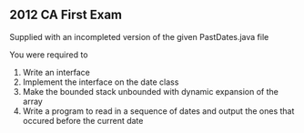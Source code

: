 ## 2012 CA First Exam

Supplied with an incompleted version of the given PastDates.java file

You were required to
1) Write an interface
2) Implement the interface on the date class
3) Make the bounded stack unbounded with dynamic expansion of the array
4) Write a program to read in a sequence of dates and output the ones that
   occured before the current date

